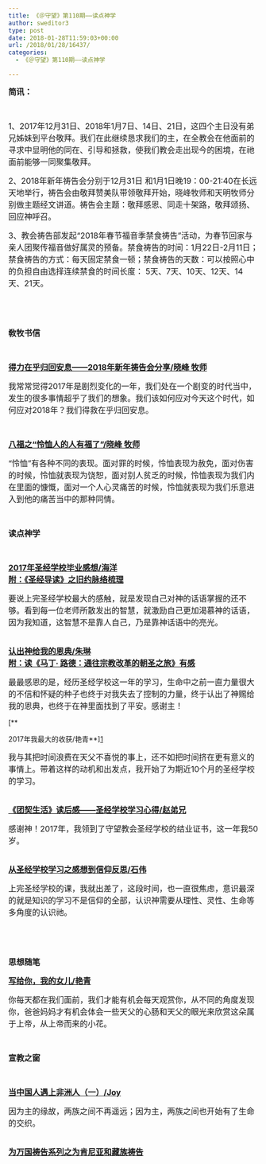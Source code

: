 ```yaml
---
title: 《＠守望》第110期——读点神学
author: sweditor3
type: post
date: 2018-01-28T11:59:03+00:00
url: /2018/01/28/16437/
categories:
  - 《＠守望》第110期——读点神学

---
```

<span style="font-size: 12pt;"><strong>简讯：</strong></span>

&nbsp;

<span style="font-size: 12pt;">1、2017年12月31日、2018年1月7日、14日、21日，这四个主日没有弟兄姊妹到平台敬拜。我们在此继续恳求我们的主，在全教会在他面前的寻求中显明他的同在、引导和拯救，使我们教会走出现今的困境，在祂面前能够一同聚集敬拜。</span>

<span style="font-size: 12pt;">2、2018年新年祷告会分别于12月31日 和1月1日晚19：00-21:40在长远天地举行，祷告会由敬拜赞美队带领敬拜开始，晓峰牧师和天明牧师分别做主题经文讲道。祷告会主题：敬拜感恩、同走十架路，敬拜颂扬、回应神呼召。</span>

<span style="font-size: 12pt;">3、教会祷告部发起“2018年春节福音季禁食祷告”活动，为春节回家与亲人团聚传福音做好属灵的预备。禁食祷告的时间：1月22日-2月11日；禁食祷告的方式：每天固定禁食一顿；禁食祷告的天数：可以按照心中的负担自由选择连续禁食的时间长度： 5天、7天、10天、12天、14天、21天。</span>

&nbsp;

&nbsp;

<span style="font-size: 12pt;"><strong>敎牧书信</strong></span>

&nbsp;

<span style="font-size: 12pt;"><a href="/2018/01/28/得力在乎归回安息/"><strong>得力在乎归回安息——2018年新年祷告会分享/晓峰 牧师</strong></a><a href="/2018/01/28/得力在乎归回安息/"><strong></strong></a></span>

<span style="font-size: 12pt;">我常常觉得2017年是剧烈变化的一年，我们处在一个剧变的时代当中，发生的很多事情超乎了我们的想象。我们该如何应对今天这个时代，如何应对2018年？我们得救在乎归回安息。</span>

&nbsp;

<span style="font-size: 12pt;"><a href="/2018/01/28/八福之怜恤人的人有福了/"><strong>八福之“怜恤人的人有福了”/晓峰 牧师</strong></a></span>

<span style="font-size: 12pt;">“怜恤”有各种不同的表现。面对罪的时候，怜恤表现为赦免，面对伤害的时候，怜恤就表现为饶恕，面对别人贫乏的时候，怜恤表现为我们内在里面的慷慨，面对一个人心灵痛苦的时候，怜恤就表现为我们乐意进入到他的痛苦当中的那种同情。</span>

&nbsp;

<span style="font-size: 12pt;"><strong>读点神学</strong></span>

&nbsp;

<span style="font-size: 12pt;"><strong><a href="/2018/01/28/2017年圣经学校毕业感想/">2017年圣经学校毕业感想/海洋</a><br /> <a href="/2018/01/28/圣经导读之旧约脉络梳理/">附：《圣经导读》之旧约脉络梳理</a><br /> </strong></span>

<span style="font-size: 12pt;">要说上完圣经学校最大的感触，就是发现自己对神的话语掌握的还不够。看到每一位老师所散发出的智慧，就激励自己更加渴慕神的话语，因为我知道，这智慧不是靠人自己，乃是靠神话语中的亮光。</span>

<span style="font-size: 12pt;"><a href="/2018/01/28/认出神赐给我的恩典/"><strong><br /> 认出神给我的恩典/朱琳<br /> </strong></a><a href="/2018/01/28/读马丁∙路德通往宗教改革的朝圣之旅有感/"><strong>附：读《马丁∙ 路德：通往宗教改革的朝圣之旅》有感</strong></a></span>

<span style="font-size: 12pt;">最最感恩的是，经历圣经学校这一年的学习，生命中之前一直力量很大的不信和怀疑的种子也终于对我失去了控制的力量，终于认出了神赐给我的恩典，也终于在神里面找到了平安。感谢主！</span>

[**
  
2017年我最大的收获/艳青**][1]

<span style="font-size: 12pt;">我与其把时间浪费在天父不喜悦的事上，还不如把时间挤在更有意义的事情上。带着这样的动机和出发点，我开始了为期近10个月的圣经学校的学习。</span>

<span style="font-size: 12pt;"><a href="/2018/01/28/团契生活读后感圣经学校学习心得/"><strong><br /> 《团契生活》读后感——圣经学校学习心得/赵弟兄</strong></a></span>

<span style="font-size: 12pt;">感谢神！2017年，我领到了守望教会圣经学校的结业证书，这一年我50岁。</span>

<span style="font-size: 12pt;"><a href="/2018/01/28/从圣经学校学习之感想到信仰反思/"><strong><br /> 从圣经学校学习之感想到信仰反思/石伟</strong></a></span>

<span style="font-size: 12pt;">上完圣经学校的课，我就出差了，这段时间，也一直很焦虑，意识最深的就是知识的学习不是信仰的全部，认识神需要从理性、灵性、生命等多角度的认识祂。</span>

&nbsp;

&nbsp;

<span style="font-size: 12pt;"><strong>思想随笔</strong></span>

<span style="font-size: 12pt;"><a href="/2018/01/28/写给乐恩5岁生日/"><strong>写给你，我的女儿/艳青</strong></a></span>

<span style="font-size: 12pt;">你每天都在我们面前，我们才能有机会每天观赏你，从不同的角度发现你，爸爸妈妈才有机会体会一些天父的心肠和天父的眼光来欣赏这朵属于上帝，从上帝而来的小花。</span>

&nbsp;

<span style="font-size: 12pt;"><strong>宣教之窗</strong></span>

&nbsp;

<span style="font-size: 12pt;"><a href="/2018/01/28/当中国人遇上非洲人一/"><strong>当中国人遇上非洲人（一）/Joy</strong></a></span>

<span style="font-size: 12pt;">因为主的缘故，两族之间不再遥远；因为主，两族之间也开始有了生命的交织。</span>
  
<span style="font-size: 12pt;"><strong><br /> <a href="/2018/01/28/为万国祷告系列之一为肯尼亚和藏族祷告/">为万国祷告系列之为肯尼亚和藏族祷告</a></strong></span>

&nbsp;

 [1]: /2018/01/28/2017年我最大的收获/